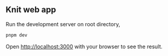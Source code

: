 ## Knit web app

Run the development server on root directory,

```bash
pnpm dev
```

Open [http://localhost:3000](http://localhost:3000) with your browser to see the result.
